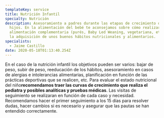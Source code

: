 ```yaml
---
templateKey: service
title: Nutrición Infantil
specialty: Nutrición
description: Asesoramiento a padres durante las etapas de crecimiento de sus
  hijos. En la alimentación del bebé te aconsejamos sobre cómo realizar la
  alimentación complementaria (purés, Baby Led Weaning, vegetariana, etc) para
  la adquisición de unos buenos hábitos nutricionales y alimentarios.
specialists:
  - Jaime Castillo
date: 2020-05-18T01:13:40.254Z
---
```

En el caso de la nutrición infantil los objetivos pueden ser varios: bajar de peso, subir de peso, reeducación de los hábitos, asesoramiento en casos de alergias e intolerancias alimentarias, planificación en función de las prácticas deportivas que se realicen, etc. Para evaluar el estado nutricional del niño**recomendamos traer las curvas de crecimiento que realiza el pediatra y posibles analíticas y pruebas médicas**. Las visitas de seguimiento se realizaran en función de cada caso y necesidad. Recomendamos hacer el primer seguimiento a los 15 días para resolver dudas, hacer cambios si es necesario y asegurar que las pautas se han entendido correctamente.